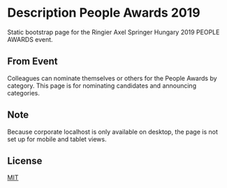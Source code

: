 # Description People Awards 2019

Static bootstrap page for the Ringier Axel Springer Hungary 2019 PEOPLE AWARDS event. 

## From Event

Colleagues can nominate themselves or others for the People Awards by category. This page is for nominating candidates and announcing categories.

## Note

Because corporate localhost is only available on desktop, the page is not set up for mobile and tablet views.

## License
[MIT](https://choosealicense.com/licenses/mit/)